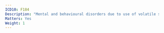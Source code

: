 ```yaml
---
ICD10: F184
Description: "Mental and behavioural disorders due to use of volatile solvents: Withdrawal state with delirium"
Matters: Yes
Weight: 1
---
```

